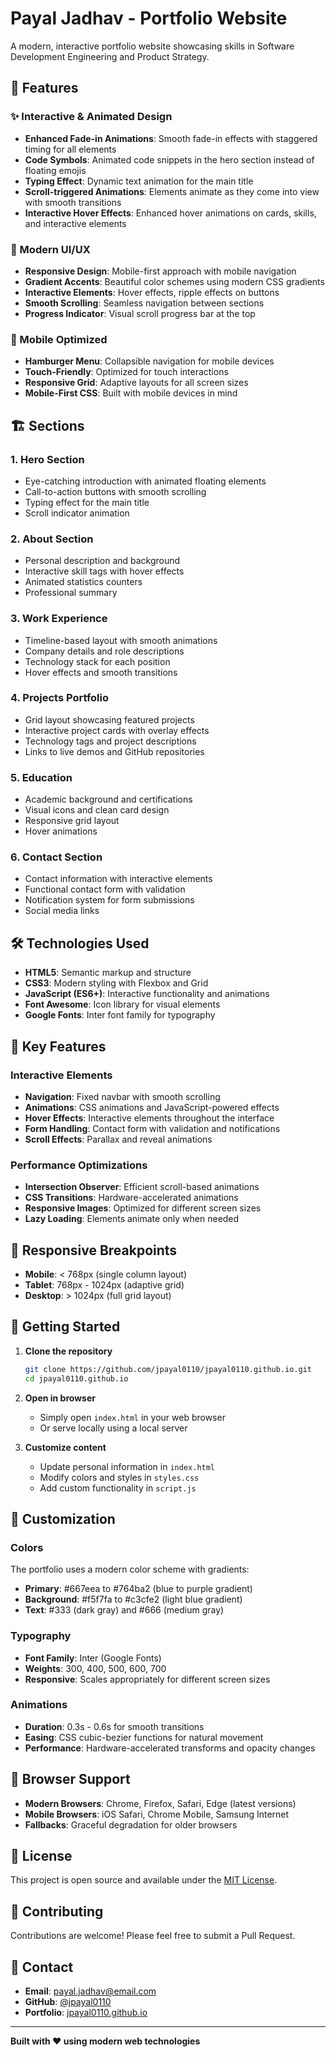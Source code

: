 # Payal Jadhav - Portfolio Website

A modern, interactive portfolio website showcasing skills in Software Development Engineering and Product Strategy.

## 🚀 Features

### ✨ Interactive & Animated Design
- **Enhanced Fade-in Animations**: Smooth fade-in effects with staggered timing for all elements
- **Code Symbols**: Animated code snippets in the hero section instead of floating emojis
- **Typing Effect**: Dynamic text animation for the main title
- **Scroll-triggered Animations**: Elements animate as they come into view with smooth transitions
- **Interactive Hover Effects**: Enhanced hover animations on cards, skills, and interactive elements

### 🎨 Modern UI/UX
- **Responsive Design**: Mobile-first approach with mobile navigation
- **Gradient Accents**: Beautiful color schemes using modern CSS gradients
- **Interactive Elements**: Hover effects, ripple effects on buttons
- **Smooth Scrolling**: Seamless navigation between sections
- **Progress Indicator**: Visual scroll progress bar at the top

### 📱 Mobile Optimized
- **Hamburger Menu**: Collapsible navigation for mobile devices
- **Touch-Friendly**: Optimized for touch interactions
- **Responsive Grid**: Adaptive layouts for all screen sizes
- **Mobile-First CSS**: Built with mobile devices in mind

## 🏗️ Sections

### 1. **Hero Section**
- Eye-catching introduction with animated floating elements
- Call-to-action buttons with smooth scrolling
- Typing effect for the main title
- Scroll indicator animation

### 2. **About Section**
- Personal description and background
- Interactive skill tags with hover effects
- Animated statistics counters
- Professional summary

### 3. **Work Experience**
- Timeline-based layout with smooth animations
- Company details and role descriptions
- Technology stack for each position
- Hover effects and smooth transitions

### 4. **Projects Portfolio**
- Grid layout showcasing featured projects
- Interactive project cards with overlay effects
- Technology tags and project descriptions
- Links to live demos and GitHub repositories

### 5. **Education**
- Academic background and certifications
- Visual icons and clean card design
- Responsive grid layout
- Hover animations

### 6. **Contact Section**
- Contact information with interactive elements
- Functional contact form with validation
- Notification system for form submissions
- Social media links

## 🛠️ Technologies Used

- **HTML5**: Semantic markup and structure
- **CSS3**: Modern styling with Flexbox and Grid
- **JavaScript (ES6+)**: Interactive functionality and animations
- **Font Awesome**: Icon library for visual elements
- **Google Fonts**: Inter font family for typography

## 🎯 Key Features

### Interactive Elements
- **Navigation**: Fixed navbar with smooth scrolling
- **Animations**: CSS animations and JavaScript-powered effects
- **Hover Effects**: Interactive elements throughout the interface
- **Form Handling**: Contact form with validation and notifications
- **Scroll Effects**: Parallax and reveal animations

### Performance Optimizations
- **Intersection Observer**: Efficient scroll-based animations
- **CSS Transitions**: Hardware-accelerated animations
- **Responsive Images**: Optimized for different screen sizes
- **Lazy Loading**: Elements animate only when needed

## 📱 Responsive Breakpoints

- **Mobile**: < 768px (single column layout)
- **Tablet**: 768px - 1024px (adaptive grid)
- **Desktop**: > 1024px (full grid layout)

## 🚀 Getting Started

1. **Clone the repository**
   ```bash
   git clone https://github.com/jpayal0110/jpayal0110.github.io.git
   cd jpayal0110.github.io
   ```

2. **Open in browser**
   - Simply open `index.html` in your web browser
   - Or serve locally using a local server

3. **Customize content**
   - Update personal information in `index.html`
   - Modify colors and styles in `styles.css`
   - Add custom functionality in `script.js`

## 🎨 Customization

### Colors
The portfolio uses a modern color scheme with gradients:
- **Primary**: #667eea to #764ba2 (blue to purple gradient)
- **Background**: #f5f7fa to #c3cfe2 (light blue gradient)
- **Text**: #333 (dark gray) and #666 (medium gray)

### Typography
- **Font Family**: Inter (Google Fonts)
- **Weights**: 300, 400, 500, 600, 700
- **Responsive**: Scales appropriately for different screen sizes

### Animations
- **Duration**: 0.3s - 0.6s for smooth transitions
- **Easing**: CSS cubic-bezier functions for natural movement
- **Performance**: Hardware-accelerated transforms and opacity changes

## 🔧 Browser Support

- **Modern Browsers**: Chrome, Firefox, Safari, Edge (latest versions)
- **Mobile Browsers**: iOS Safari, Chrome Mobile, Samsung Internet
- **Fallbacks**: Graceful degradation for older browsers

## 📝 License

This project is open source and available under the [MIT License](LICENSE).

## 🤝 Contributing

Contributions are welcome! Please feel free to submit a Pull Request.

## 📧 Contact

- **Email**: payal.jadhav@email.com
- **GitHub**: [@jpayal0110](https://github.com/jpayal0110)
- **Portfolio**: [jpayal0110.github.io](https://jpayal0110.github.io)

---

**Built with ❤️ using modern web technologies**